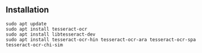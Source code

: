 ## Installation

```commandline
sudo apt update
sudo apt install tesseract-ocr
sudo apt install libtesseract-dev
sudo apt install tesseract-ocr-hin tesseract-ocr-ara tesseract-ocr-spa tesseract-ocr-chi-sim 
```

